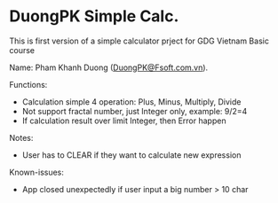 # DuongPK Simple Calc.
This is first version of a simple calculator prject for GDG Vietnam Basic course

Name: Pham Khanh Duong (DuongPK@Fsoft.com.vn).

Functions: 

- Calculation simple 4 operation: Plus, Minus, Multiply, Divide
- Not support fractal number, just Integer only, example: 9/2=4
- If calculation result over limit Integer, then Error happen 

Notes:

- User has to CLEAR if they want to calculate new expression

Known-issues:

- App closed unexpectedly if user input a big number > 10 char


